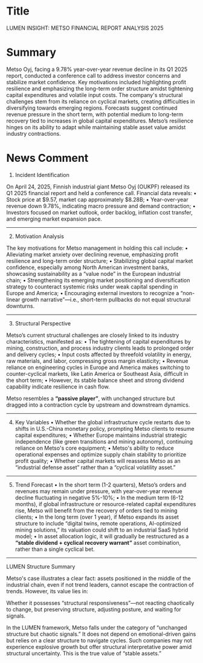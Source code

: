 # Title
LUMEN INSIGHT: METSO FINANCIAL REPORT ANALYSIS 2025

# Summary
Metso Oyj, facing a 9.78% year-over-year revenue decline in its Q1 2025 report, conducted a conference call to address investor concerns and stabilize market confidence. Key motivations included highlighting profit resilience and emphasizing the long-term order structure amidst tightening capital expenditures and volatile input costs. The company's structural challenges stem from its reliance on cyclical markets, creating difficulties in diversifying towards emerging regions. Forecasts suggest continued revenue pressure in the short term, with potential medium to long-term recovery tied to increases in global capital expenditures. Metso’s resilience hinges on its ability to adapt while maintaining stable asset value amidst industry contractions.

# News Comment
1. Incident Identification

On April 24, 2025, Finnish industrial giant Metso Oyj (OUKPF) released its Q1 2025 financial report and held a conference call. Financial data reveals:
   • Stock price at $9.57, market cap approximately $8.28B;
   • Year-over-year revenue down 9.78%, indicating macro pressure and demand contraction;
   • Investors focused on market outlook, order backlog, inflation cost transfer, and emerging market expansion pace.

---

2. Motivation Analysis

The key motivations for Metso management in holding this call include:
   • Alleviating market anxiety over declining revenue, emphasizing profit resilience and long-term order structure;
   • Stabilizing global capital market confidence, especially among North American investment banks, showcasing sustainability as a “value node” in the European industrial chain;
   • Strengthening its emerging market positioning and diversification strategy to counteract systemic risks under weak capital spending in Europe and America;
   • Encouraging external investors to recognize a “non-linear growth narrative”—i.e., short-term pullbacks do not equal structural downturns.

---

3. Structural Perspective

Metso’s current structural challenges are closely linked to its industry characteristics, manifested as:
   • The tightening of capital expenditures by mining, construction, and process industry clients leads to prolonged order and delivery cycles;
   • Input costs affected by threefold volatility in energy, raw materials, and labor, compressing gross margin elasticity;
   • Revenue reliance on engineering cycles in Europe and America makes switching to counter-cyclical markets, like Latin America or Southeast Asia, difficult in the short term;
   • However, its stable balance sheet and strong dividend capability indicate resilience in cash flow.

Metso resembles a **“passive player”**, with unchanged structure but dragged into a contraction cycle by upstream and downstream dynamics.

---

4. Key Variables
   • Whether the global infrastructure cycle restarts due to shifts in U.S.-China monetary policy, prompting Metso clients to resume capital expenditures;
   • Whether Europe maintains industrial strategic independence (like green transitions and mining autonomy), continuing reliance on Metso's core equipment;
   • Metso's ability to reduce operational expenses and optimize supply chain stability to prioritize profit quality;
   • Whether capital markets will reassess Metso as an “industrial defense asset” rather than a “cyclical volatility asset.”

---

5. Trend Forecast
   • In the short term (1-2 quarters), Metso’s orders and revenues may remain under pressure, with year-over-year revenue decline fluctuating in negative 5%-10%;
   • In the medium term (6-12 months), if global infrastructure or resource-related capital expenditures rise, Metso will benefit from the recovery of orders tied to mining clients;
   • In the long term (over 1 year), if Metso expands its asset structure to include “digital twins, remote operations, AI-optimized mining solutions,” its valuation could shift to an industrial SaaS hybrid model;
   • In asset allocation logic, it will gradually be restructured as a **“stable dividend + cyclical recovery warrant”** asset combination, rather than a single cyclical bet.

---

LUMEN Structure Summary

Metso's case illustrates a clear fact: assets positioned in the middle of the industrial chain, even if not trend leaders, cannot escape the contraction of trends. However, its value lies in:

Whether it possesses “structural responsiveness”—not reacting chaotically to change, but preserving structure, adjusting posture, and waiting for signals.

In the LUMEN framework, Metso falls under the category of “unchanged structure but chaotic signals.” It does not depend on emotional-driven gains but relies on a clear structure to navigate cycles. Such companies may not experience explosive growth but offer structural interpretative power amid structural uncertainty. This is the true value of “stable assets.”
